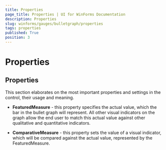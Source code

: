 ```yaml
---
title: Properties
page_title: Properties | UI for WinForms Documentation
description: Properties
slug: winforms/gauges/bulletgraph/properties
tags: properties
published: True
position: 3
---
```


# Properties



## Properties

This section elaborates on the most important properties and settings in the control, their usage and meaning.

* __FeaturedMeasure__ - this property specifies the actual value, which the bar in the bullet graph will represent. All other visual indicators on the graph allow the end user to match this actual value against other qualitative and quantitative indicators.
        

* __ComparativeMeasure__ - this property sets the value of a visual indicator, which will be compared against the actual value, represented by the FeaturedMeasure.
            
